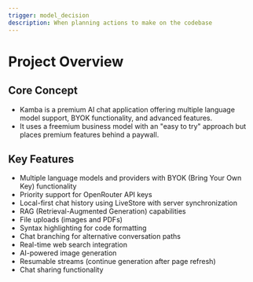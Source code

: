 ```yaml
---
trigger: model_decision
description: When planning actions to make on the codebase
---
```


# Project Overview

## Core Concept

- Kamba is a premium AI chat application offering multiple language model support, BYOK functionality, and advanced features.
- It uses a freemium business model with an "easy to try" approach but places premium features behind a paywall.

## Key Features

- Multiple language models and providers with BYOK (Bring Your Own Key) functionality
- Priority support for OpenRouter API keys
- Local-first chat history using LiveStore with server synchronization
- RAG (Retrieval-Augmented Generation) capabilities
- File uploads (images and PDFs)
- Syntax highlighting for code formatting
- Chat branching for alternative conversation paths
- Real-time web search integration
- AI-powered image generation
- Resumable streams (continue generation after page refresh)
- Chat sharing functionality

